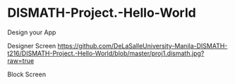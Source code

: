 # DISMATH-Project.-Hello-World

Design your App

Designer Screen
https://github.com/DeLaSalleUniversity-Manila-DISMATH-t216/DISMATH-Project.-Hello-World/blob/master/proj1.dismath.jpg?raw=true

Block Screen

